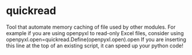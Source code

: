 # quickread
Tool that automate memory caching of file used by other modules.
For example if you are using openpyxl to read-only Excel files, consider using openpyxl.open=quickread.Define(openpyxl.open).open
If you are inserting this line at the top of an existing script, it can speed up your python code!
